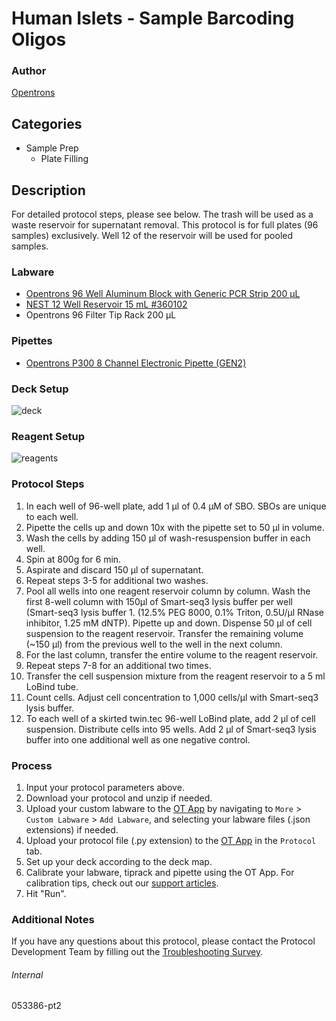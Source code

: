 # Human Islets - Sample Barcoding Oligos


### Author
[Opentrons](https://opentrons.com/)




## Categories
* Sample Prep
	* Plate Filling


## Description
For detailed protocol steps, please see below. The trash will be used as a waste reservoir for supernatant removal. This protocol is for full plates (96 samples) exclusively. Well 12 of the reservoir will be used for pooled samples. 


### Labware
* [Opentrons 96 Well Aluminum Block with Generic PCR Strip 200 µL](https://shop.opentrons.com/collections/hardware-modules/products/aluminum-block-set)
* [NEST 12 Well Reservoir 15 mL #360102](http://www.cell-nest.com/page94?_l=en&product_id=102)
* Opentrons 96 Filter Tip Rack 200 µL


### Pipettes
* [Opentrons P300 8 Channel Electronic Pipette (GEN2)](https://shop.opentrons.com/8-channel-electronic-pipette/)


### Deck Setup
![deck](https://opentrons-protocol-library-website.s3.amazonaws.com/custom-README-images/053386-pt2/deck.png)


### Reagent Setup
![reagents](https://opentrons-protocol-library-website.s3.amazonaws.com/custom-README-images/053386-pt2/reagents.png)


### Protocol Steps
1. In each well of 96-well plate, add 1 μl of 0.4 μM of SBO. SBOs are unique to each well.
2. Pipette the cells up and down 10x with the pipette set to 50 μl in volume.
3. Wash the cells by adding 150 μl of wash-resuspension buffer in each well.
4. Spin at 800g for 6 min.
5. Aspirate and discard 150 μl of supernatant.
6. Repeat steps 3-5 for additional two washes.
7. Pool all wells into one reagent reservoir column by column. Wash the first 8-well column with 150μl of Smart-seq3 lysis buffer per well (Smart-seq3 lysis buffer 1. (12.5% PEG 8000, 0.1% Triton, 0.5U/μl RNase inhibitor, 1.25 mM dNTP). Pipette up and down. Dispense 50 μl of cell suspension to the reagent reservoir. Transfer the remaining volume (~150 μl) from the previous well to the well in the next column.
8. For the last column, transfer the entire volume to the reagent reservoir.
9. Repeat steps 7-8 for an additional two times.
10. Transfer the cell suspension mixture from the reagent reservoir to a 5 ml LoBind tube.
11. Count cells. Adjust cell concentration to 1,000 cells/μl with Smart-seq3 lysis buffer.
12. To each well of a skirted twin.tec 96-well LoBind plate, add 2 μl of cell suspension. Distribute cells into 95 wells. Add 2 μl of Smart-seq3 lysis buffer into one additional well as one negative control.




### Process
1. Input your protocol parameters above.
2. Download your protocol and unzip if needed.
3. Upload your custom labware to the [OT App](https://opentrons.com/ot-app) by navigating to `More` > `Custom Labware` > `Add Labware`, and selecting your labware files (.json extensions) if needed.
4. Upload your protocol file (.py extension) to the [OT App](https://opentrons.com/ot-app) in the `Protocol` tab.
5. Set up your deck according to the deck map.
6. Calibrate your labware, tiprack and pipette using the OT App. For calibration tips, check out our [support articles](https://support.opentrons.com/en/collections/1559720-guide-for-getting-started-with-the-ot-2).
7. Hit "Run".


### Additional Notes
If you have any questions about this protocol, please contact the Protocol Development Team by filling out the [Troubleshooting Survey](https://protocol-troubleshooting.paperform.co/).


###### Internal
053386-pt2
